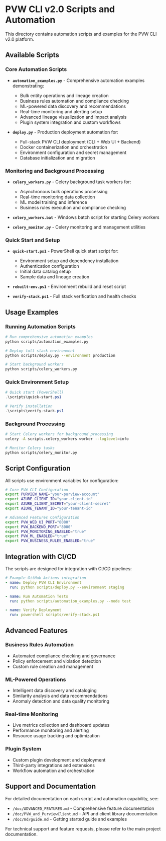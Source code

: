 # PVW CLI v2.0 Scripts and Automation

This directory contains automation scripts and examples for the PVW CLI v2.0 platform.

## Available Scripts

### Core Automation Scripts

- **`automation_examples.py`** - Comprehensive automation examples demonstrating:
  - Bulk entity operations and lineage creation
  - Business rules automation and compliance checking
  - ML-powered data discovery and recommendations
  - Real-time monitoring and alerting setup
  - Advanced lineage visualization and impact analysis
  - Plugin system integration and custom workflows

- **`deploy.py`** - Production deployment automation for:
  - Full-stack PVW CLI deployment (CLI + Web UI + Backend)
  - Docker containerization and orchestration
  - Environment configuration and secret management
  - Database initialization and migration

### Monitoring and Background Processing

- **`celery_workers.py`** - Celery background task workers for:
  - Asynchronous bulk operations processing
  - Real-time monitoring data collection
  - ML model training and inference
  - Business rules execution and compliance checking

- **`celery_workers.bat`** - Windows batch script for starting Celery workers
- **`celery_monitor.py`** - Celery monitoring and management utilities

### Quick Start and Setup

- **`quick-start.ps1`** - PowerShell quick start script for:
  - Environment setup and dependency installation
  - Authentication configuration
  - Initial data catalog setup
  - Sample data and lineage creation

- **`rebuilt-env.ps1`** - Environment rebuild and reset script
- **`verify-stack.ps1`** - Full stack verification and health checks

## Usage Examples

### Running Automation Scripts

```bash
# Run comprehensive automation examples
python scripts/automation_examples.py

# Deploy full stack environment
python scripts/deploy.py --environment production

# Start background workers
python scripts/celery_workers.py
```

### Quick Environment Setup

```powershell
# Quick start (PowerShell)
.\scripts\quick-start.ps1

# Verify installation
.\scripts\verify-stack.ps1
```

### Background Processing

```bash
# Start Celery workers for background processing
celery -A scripts.celery_workers worker --loglevel=info

# Monitor Celery tasks
python scripts/celery_monitor.py
```

## Script Configuration

All scripts use environment variables for configuration:

```bash
# Core PVW CLI Configuration
export PURVIEW_NAME="your-purview-account"
export AZURE_CLIENT_ID="your-client-id"
export AZURE_CLIENT_SECRET="your-client-secret"
export AZURE_TENANT_ID="your-tenant-id"

# Advanced Features Configuration
export PVW_WEB_UI_PORT="8080"
export PVW_BACKEND_PORT="8000"
export PVW_MONITORING_ENABLED="true"
export PVW_ML_ENABLED="true"
export PVW_BUSINESS_RULES_ENABLED="true"
```

## Integration with CI/CD

The scripts are designed for integration with CI/CD pipelines:

```yaml
# Example GitHub Actions integration
- name: Deploy PVW CLI Environment
  run: python scripts/deploy.py --environment staging

- name: Run Automation Tests
  run: python scripts/automation_examples.py --mode test

- name: Verify Deployment
  run: powershell scripts/verify-stack.ps1
```

## Advanced Features

### Business Rules Automation

- Automated compliance checking and governance
- Policy enforcement and violation detection
- Custom rule creation and management

### ML-Powered Operations

- Intelligent data discovery and cataloging
- Similarity analysis and data recommendations
- Anomaly detection and data quality monitoring

### Real-time Monitoring

- Live metrics collection and dashboard updates
- Performance monitoring and alerting
- Resource usage tracking and optimization

### Plugin System

- Custom plugin development and deployment
- Third-party integrations and extensions
- Workflow automation and orchestration

## Support and Documentation

For detailed documentation on each script and automation capability, see:

- `/doc/ADVANCED_FEATURES.md` - Comprehensive feature documentation
- `/doc/PVW_and_PurviewClient.md` - API and client library documentation
- `/doc/md/guide.md` - Getting started guide and examples

For technical support and feature requests, please refer to the main project documentation.